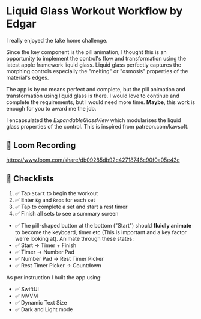# Liquid Glass Workout Workflow by Edgar

I really enjoyed the take home challenge.

Since the key component is the pill animation, I thought this is an opportunity to implement the control's flow and transformation using the latest apple framework liquid glass. Liquid glass perfectly captures the morphing controls especially the "melting" or "osmosis" properties of the material's edges.

The app is by no means perfect and complete, but the pill animation and transformation using liquid glass is there. I would love to continue and complete the requirements, but I would need more time.
 **Maybe**, this work is enough for you to award me the job.  

I encapsulated the *ExpandableGlassView* which modularises the liquid glass properties of the control.  This is inspired from patreon.com/kavsoft.

## 🧩 Loom Recording
https://www.loom.com/share/db09285db92c42718746c90f0a05e43c

## 🧩 Checklists
1. ✅ Tap `Start` to begin the workout
2. ✅ Enter `Kg` and `Reps` for each set
3. ✅ Tap to complete a set and start a rest timer
4. ✅ Finish all sets to see a summary screen

- ✅ The pill-shaped button at the bottom ("Start") should ****fluidly animate**** to become the keyboard, timer etc (This is important and a key factor we're looking at).
Animate through these states:
- ✅ Start → Timer + Finish
- ✅ Timer → Number Pad
- ✅ Number Pad → Rest Timer Picker
- ✅ Rest Timer Picker → Countdown

As per instruction I built the app using: 
- ✅ SwiftUI 
- ✅ MVVM
- ✅ Dynamic Text Size 
- ✅ Dark and Light mode

